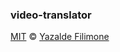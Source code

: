 ### video-translator

[MIT](https://github.com/yazaldefilimonepinto/video-translator/blob/main/license) © [Yazalde Filimone](https://www.linkedin.com/in/yazalde-filimone/)
